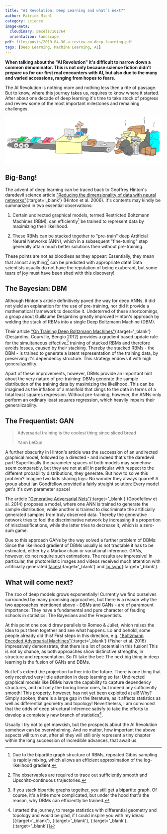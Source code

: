 ```yaml
---
title: "AI Revolution: Deep Learning and what´s next?"
author: Patrick Michl
category: science
image-meta:
  cloudinary: pexels/101764
  orientation: landscape
pdf: files/posts/2019-04-30-a-review-on-deep-learning.pdf
tags: [Deep Learning, Machine Learning, AI]
---
```


**When talking about the "AI Revolution" it's difficult to narrow down a common
denominator. This is not only because science fiction didn't prepare us for our
first real encounters with AI, but also due to the many and varied accessions,
ranging from hopes to fears.**

<!--more-->

The AI Revolution is nothing more and nothing less then a rite of passage. But
to know, where this journey takes us, requires to know where it started. After
about one decade of deep learning it's time to take stock of progress and review
some of the most important milestones and remaining challenges.

[![AI Revolution](/images/posts/AI-Revolution.png)](/images/posts/AI-Revolution.png)

## Big-Bang!

The advent of deep learning can be traced back to Geoffrey Hinton's  daredevil
science article ["Reducing the dimensionality of data with neural
networks"](https://www.cs.toronto.edu/~hinton/science.pdf){:target='_blank'}
(Hinton et al. 2006). It's contents may kindly be summarized in two essential
observations:

1. Certain undirected graphical models, termed Restricted Boltzmann Machines
(RBM), can efficiently[^1] be trained to represent data by maximizing their
likelihood.

2. These RBMs can be stacked together to "pre-train" deep Artificial Neural
Networks (ANN), which in a subsequent "fine-tuning" step generally attain much
better solutions then without pre-training.

These points are not as bloodless as they appear: Essentially, they mean that
almost anything[^2] can be predicted with appropriate data! Data scientists
usually do not have the reputation of being exuberant, but some tears of joy
must have been shed with this discovery!

## The Bayesian: DBM

Although Hinton's article definitively paved the way for deep ANNs, it did not
yield an explanation for the use of pre-training, nor did it provide a
mathematical framework to describe it. Undeterred of these shortcomings, a group
about Guillaume Desjardins greatly improved Hinton's approach by welding the
stack of RBMs into a single Deep Boltzmann Machine (DBM).

Their article ["On Training Deep Boltzmann
Machines"](https://arxiv.org/abs/1203.4416){:target='_blank'} (Desjardins,
Courville, Bengio 2012) provides a gradient based update rule for the
simultaneous effective[^3] training of stacked RBMs and therefore avoids losses,
caused by their stacking. Thereby the stacked RBMs - the DBM - is trained to
generate a latent representation of the training data, by preserving it's
dependency structure. This strategy endows it with high generalizability.

Apart of these improvements, however, DBMs provide an important hint about the
very nature of pre-training: DBMs generate the sample distribution of the
training data by maximizing the likelihood. This can be imagined as the
inflation of a manifold that clings to the data in terms of a total least
squares regression. Without pre-training, however, the ANNs only perform an
ordinary least squares regression, which heavily impairs their generalizability.

## The Frequentist: GAN

> Adversarial training is the coolest thing since sliced bread
>
> Yann LeCun

A further obscurity in Hinton's article was the succession of an undirected
graphical model, followed by a directed - and indeed that's the daredevil part!
Superficially the parameter spaces of both models may somehow seem comparably,
but they are not at all! In particular with respect to the different probability
distributions, they generate. But how to solve this problem? Imagine two kids
sharing toys: No wonder they always quarrel! A group about Ian Goodfellow
provided a fairly straight solution: Every model get's it's own parameter space!

The article ["Generative Adversarial
Nets"](https://arxiv.org/pdf/1406.2661.pdf){:target='_blank'} (Goodfellow et al.
2014) proposes a model, where one ANN is trained to generate the sample
distribution, while another is trained to discriminate the artificially
generated samples from truly observed data. Thereby the generative network tries
to fool the discriminative network by increasing it's proportion of
misclassifications, while the latter tries to decrease it, which is a zero-sum
game.

Due to this approach GANs by the way solved a further problem of DBMs: Since the
likelihood gradient of DBMs usually is not tractable it has to be estimated,
either by a Markov chain or variational inference. GANs, however, do not require
such estimations. The results are impressive! In particular, the photorelistic
images and videos received much attention with artificially generated
[faces](https://thispersondoesnotexist.com/){:target='_blank'} and
[lip sync](https://www.youtube.com/watch?v=cQ54GDm1eL0){:target='_blank'}.

## What will come next?

The zoo of deep models grows exponentially! Currently we find ourselves
surrounded by many promising approaches, but there is a reason why the two
approaches mentioned above - DBMs and GANs - are of paramount importance: They
have a fundamental and pure character of feuding schools in statistics: The
Bayesians and the Frequentists.

At this point one could draw parallels to Romeo & Juliet, which raises the idea
to put them together and see what happens. Lo and behold, some people already
did this! First steps in this direction, e.g. ["Boltzmann Encoded Adversarial
Machines"](http://physics.bu.edu/~pankajm/PY895/BEAM.pdf){:target='_blank'}
(Fisher et al. 2018) impressively demonstrate, that there is a lot of potential
in this fusion! This is not by chance, as both approaches show distinctive
strengths, in structure and representation. So I'll take the bet: The next big
thing in deep learning is the fusion of GANs and DBMs.

But let's extend the projection further into the future. There is one thing that
only received very little attention in deep learning so far: Undirected
graphical models like DBMs have the capability to capture dependency structures,
and not only the boring linear ones, but indeed any sufficiently smooth! This
property, however, has not yet been exploited at all! Why? Simply spoken, there
is a large gap in the literature, as it affects statistics as well as
differential geometry and topology! Nevertheless, I am convinced that the odds
of deep structural inference satisfy to take the efforts to develop a completely
new branch of statistics[^4].

Usually I try not to get mawkish, but the prospects about the AI Revolution
somehow can be overwhelming. And no matter, how important the above aspects will
turn out, after all they will still only represent a tiny chapter within the
long succession of incredible advances, that await us.

[^1]: Due to the bipartite graph structure of RBMs, repeated Gibbs sampling is rapidly mixing, which allows an efficient approximation of the log-likelihood gradient.
[^2]: The observables are required to trace out sufficiently smooth and Lipschitz-continuous trajectories.
[^3]: If you stack bipartite graphs together, you still get a bipartite graph. Of course, it's a little more complicated, but under the hood that's the reason, why DBMs can efficiently be trained.
[^4]: I started the journey, to merge statistics with differential geometry and topology and would be glad, if I could inspire you with my ideas: &#091;[](https://drive.google.com/open?id=1RnRLM7WlSw63zuftRassTI18ohMjr0vE){:target='_blank'}, [](https://drive.google.com/open?id=1nkNFPLXrAigD3MsETqt5hN9VI94nLvN0){:target='_blank'}, [](https://drive.google.com/open?id=16gl2GCT5taeH9oo86SHkFKZdeTyRRwTs){:target='_blank'}, [](https://drive.google.com/open?id=1jssUKKcUFw4LfDiWqjneMKRvVFUmZffP){:target='_blank'}&#093;
